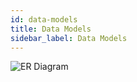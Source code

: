```yaml
---
id: data-models
title: Data Models
sidebar_label: Data Models
---
```


![ER Diagram](/assets/dev/er-diagram.png)
